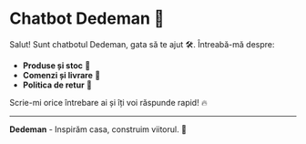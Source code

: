 # Chatbot Dedeman 🤖

Salut! Sunt chatbotul Dedeman, gata să te ajut 🛠️. Întreabă-mă despre:

- **Produse și stoc** 🛒
- **Comenzi și livrare** 🚚
- **Politica de retur** 🔄

Scrie-mi orice întrebare ai și îți voi răspunde rapid! 🔥

---

**Dedeman** - Inspirăm casa, construim viitorul. 🏡
